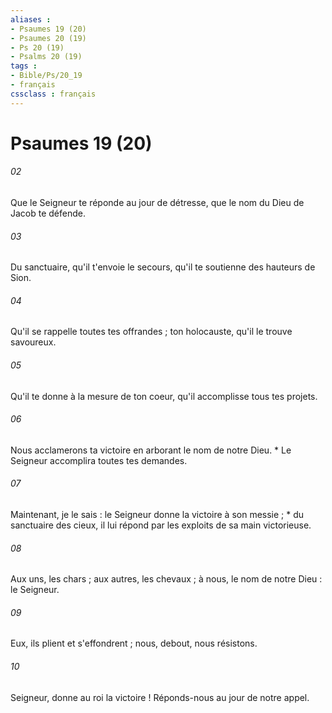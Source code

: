 ```yaml
---
aliases : 
- Psaumes 19 (20)
- Psaumes 20 (19)
- Ps 20 (19)
- Psalms 20 (19)
tags : 
- Bible/Ps/20_19
- français
cssclass : français
---
```


# Psaumes 19 (20)

###### 02
Que le Seigneur te réponde au jour de détresse, que le nom du Dieu de Jacob te défende.
###### 03
Du sanctuaire, qu'il t'envoie le secours, qu'il te soutienne des hauteurs de Sion.
###### 04
Qu'il se rappelle toutes tes offrandes ; ton holocauste, qu'il le trouve savoureux.
###### 05
Qu'il te donne à la mesure de ton coeur, qu'il accomplisse tous tes projets.
###### 06
Nous acclamerons ta victoire en arborant le nom de notre Dieu. * Le Seigneur accomplira toutes tes demandes.
###### 07
Maintenant, je le sais : le Seigneur donne la victoire à son messie ; * du sanctuaire des cieux, il lui répond par les exploits de sa main victorieuse.
###### 08
Aux uns, les chars ; aux autres, les chevaux ; à nous, le nom de notre Dieu : le Seigneur.
###### 09
Eux, ils plient et s'effondrent ; nous, debout, nous résistons.
###### 10
Seigneur, donne au roi la victoire ! Réponds-nous au jour de notre appel.
